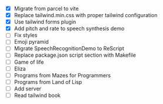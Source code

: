 - [x] Migrate from parcel to vite
- [x] Replace tailwind.min.css with proper tailwind configuration
- [x] Use tailwind forms plugin
- [x] Add pitch and rate to speech synthesis demo
- [ ] Fix styles
- [ ] Emoji pyramid
- [ ] Migrate SpeechRecognitionDemo to ReScript
- [ ] Replace package.json script section with Makefile
- [ ] Game of life
- [ ] Eliza
- [ ] Programs from Mazes for Programmers
- [ ] Programs from Land of Lisp
- [ ] Add server
- [ ] Read tailwind book

